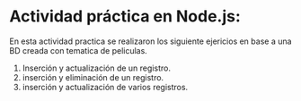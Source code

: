 # Actividad práctica en Node.js:
En esta actividad practica se realizaron los siguiente ejericios en base a una BD creada con tematica de peliculas.
1) Inserción y actualización de un registro.
2) inserción y eliminación de un registro.
3) inserción y actualización de varios registros.

